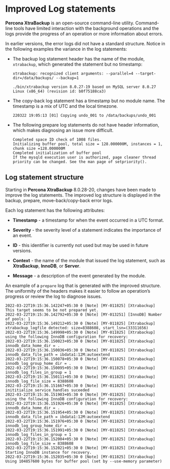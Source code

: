 # Improved Log statements

**Percona XtraBackup** is an open-source command-line utility. Command-line
tools have limited interaction with the background operations and the logs
provide the progress of an operation or more information about errors.

In earlier versions, the error logs did not have a standard structure.
Notice in the following examples the variance in the log statements:

* The backup log statement header has the name of the module, `xtrabackup`, which generated the statement but no timestamp:

  ```
  xtrabackup: recognized client arguments: --parallel=4 --target-dir=/data/backups/ --backup=1

  ./bin/xtrabackup version 8.0.27-19 based on MySQL server 8.0.27 Linux (x86_64) (revision id: b0f75188ca3)
  ```

* The copy-back log statement has a timestamp but no module name. The
  timestamp is a mix of UTC and the local timezone.

  ```
  220322 19:05:13 [01] Copying undo_001 to /data/backups/undo_001
  ```

* The following prepare log statements do not have header information,
  which makes diagnosing an issue more difficult.

  ```
  Completed space ID check of 1008 files.
  Initializing buffer pool, total size = 128.000000M, instances = 1, chunk size =128.000000M
  Completed initialization of buffer pool
  If the mysqld execution user is authorized, page cleaner thread priority can be changed. See the man page of setpriority().
  ```

## Log statement structure

Starting in **Percona XtraBackup** 8.0.28-20, changes have been made to
improve the log statements. The improved log structure is displayed in the
backup, prepare, move-back/copy-back error logs.

Each log statement has the following attributes:

* **Timestamp** - a timestamp for when the event occurred in a UTC format.

* **Severity** - the severity level of a statement indicates the importance of an event.

* **ID** - this identifier is currently not used but may be used in future versions.

* **Context** - the name of the module that issued the log statement, such as **XtraBackup**, **InnoDB**, or **Server**.

* **Message** - a description of the event generated by the module.

An example of a `prepare` log that is generated with the improved structure.
The
uniformity of the headers makes it easier to follow an operation’s progress
or review the log to diagnose issues.

```
2022-03-22T19:15:36.142247+05:30 0 [Note] [MY-011825] [Xtrabackup] This target seems to be not prepared yet.
2022-03-22T19:15:36.142792+05:30 0 [Note] [MY-013251] [InnoDB] Number of pools: 1
2022-03-22T19:15:36.149212+05:30 0 [Note] [MY-011825] [Xtrabackup] xtrabackup_logfile detected: size=8388608, start_lsn=(33311656)
2022-03-22T19:15:36.149998+05:30 0 [Note] [MY-011825] [Xtrabackup] using the following InnoDB configuration for recovery:
2022-03-22T19:15:36.150023+05:30 0 [Note] [MY-011825] [Xtrabackup] innodb_data_home_dir = .
2022-03-22T19:15:36.150036+05:30 0 [Note] [MY-011825] [Xtrabackup] innodb_data_file_path = ibdata1:12M:autoextend
2022-03-22T19:15:36.150078+05:30 0 [Note] [MY-011825] [Xtrabackup] innodb_log_group_home_dir = .
2022-03-22T19:15:36.150095+05:30 0 [Note] [MY-011825] [Xtrabackup] innodb_log_files_in_group = 1
2022-03-22T19:15:36.150111+05:30 0 [Note] [MY-011825] [Xtrabackup] innodb_log_file_size = 8388608
2022-03-22T19:15:36.151667+05:30 0 [Note] [MY-011825] [Xtrabackup] inititialize_service_handles suceeded
2022-03-22T19:15:36.151903+05:30 0 [Note] [MY-011825] [Xtrabackup] using the following InnoDB configuration for recovery:
2022-03-22T19:15:36.151926+05:30 0 [Note] [MY-011825] [Xtrabackup] innodb_data_home_dir = .
2022-03-22T19:15:36.151954+05:30 0 [Note] [MY-011825] [Xtrabackup] innodb_data_file_path = ibdata1:12M:autoextend
2022-03-22T19:15:36.151976+05:30 0 [Note] [MY-011825] [Xtrabackup] innodb_log_group_home_dir = .
2022-03-22T19:15:36.151991+05:30 0 [Note] [MY-011825] [Xtrabackup] innodb_log_files_in_group = 1
2022-03-22T19:15:36.152004+05:30 0 [Note] [MY-011825] [Xtrabackup] innodb_log_file_size = 8388608
2022-03-22T19:15:36.152021+05:30 0 [Note] [MY-011825] [Xtrabackup] Starting InnoDB instance for recovery.
2022-03-22T19:15:36.152035+05:30 0 [Note] [MY-011825] [Xtrabackup] Using 104857600 bytes for buffer pool (set by --use-memory parameter)
```
